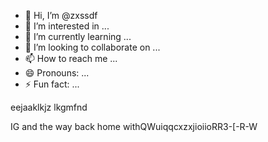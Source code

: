 - 👋 Hi, I’m @zxssdf
- 👀 I’m interested in ...
- 🌱 I’m currently learning ...
- 💞️ I’m looking to collaborate on ...
- 📫 How to reach me ...
- 😄 Pronouns: ...
- ⚡ Fun fact: ...

<!---
zxssdf/zxssdf is a ✨ special ✨ repository because its `README.md` (this file) appears on your GitHub profile.
You can click the Preview link to take a look at your changes.
---> eejaaklkjz lkgmfnd
IG and the way back home withQWuiqqcxzxjioiioRR3-[-R-W
